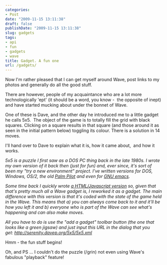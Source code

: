 ```yaml
---
categories:
- Post
date: "2009-11-15 13:11:38"
draft: false
publishDate: "2009-11-15 13:11:38"
slug: gadgets
tags:
- api
- fun
- gadgets
- wave
title: Gadget. A fun one
url: /gadgets/
---
```

Now I'm rather pleased that I can get myself around Wave, post links to
my photos and generally do all the good stuff.

There are however, people of my acquaintance who are a lot more
technologically 'ept' (it should be a word, you know -  the opposite of
inept) and have started mucking about under the bonnet of Wave.

One of these is Dave, and the other day he introduced me to a little
gadget he calls 5x5.  The object of the game is to totally fill the grid
with black squares. Clicking on a square results in that square (and
those around it as seen in the initial pattern below) toggling its
colour. There is a solution in 14 moves.

I'll hand over to Dave to explain what it is, how it came about,  and
how it works.

*5x5 is a puzzle I first saw as a DOS PC thing back in the late 1980s. I
wrote my own version of it back then (just for fun) and, ever since,
it's sort of been my "try a new environment" project. I've written
versions for DOS, Windows, OS/2, the old* [*Palm
Pilot*](http://www.davep.org/palm/) *and even for* [*GNU
emacs*](http://www.davep.org/emacs/)*.*

*Some time back I quickly wrote* [*a HTML/Javascript
version*](http://www.davep.org/misc/5x5/) *so, given that that's pretty
much all a Wave gadget is, I reworked it as a gadget. The main
difference with this version is that it's coded with the state of the
game held in the Wave. This means that a) you can always come back to it
and it'll be how you left it and b) everyone who is part of the Wave can
see what's happening and can also make moves.*

*All you have to do is use the "add a gadget" toolbar button (the one
that looks like a green jigsaw) and just input this URL in the dialog
that you get: <http://serenity.davep.org/5x5/5x5.xml>*

Hmm - the fun stuff begins!

Oh, and PS ... I couldn't do the puzzle (/grin) not even using Wave's
fabulous "playback" feature!